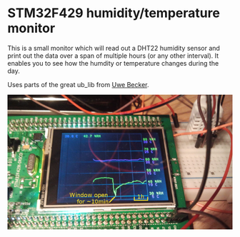 STM32F429 humidity/temperature monitor
======================================

This is a small monitor which will read out a DHT22 humidity sensor and print out the data over a span of multiple hours (or any other interval). It enables you to see how the humdity or temperature changes during the day.

Uses parts of the great ub_lib from [Uwe Becker](http://mikrocontroller.bplaced.net).

![Monitor example](doc/window_open.png)
